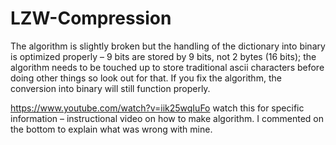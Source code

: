 # LZW-Compression
The algorithm is slightly broken but the handling of the dictionary into binary is optimized properly – 9 bits are stored by 9 bits, not 2 bytes (16 bits); the algorithm needs to be touched up to store traditional ascii characters before doing other things so look out for that. If you fix the algorithm, the conversion into binary will still function properly.

https://www.youtube.com/watch?v=iik25wqIuFo watch this for specific information – instructional video on how to make algorithm. I commented on the bottom to explain what was wrong with mine.
